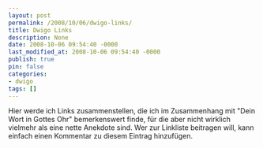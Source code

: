 ```yaml
---
layout: post
permalink: /2008/10/06/dwigo-links/
title: Dwigo Links
description: None
date: 2008-10-06 09:54:40 -0000
last_modified_at: 2008-10-06 09:54:40 -0000
publish: true
pin: false
categories:
- dwigo
tags: []
---
```

Hier werde ich Links zusammenstellen, die ich im Zusammenhang mit "Dein Wort in Gottes Ohr" bemerkenswert finde, für die aber nicht wirklich vielmehr als eine nette Anekdote sind. Wer zur Linkliste beitragen will, kann einfach einen Kommentar zu diesem Eintrag hinzufügen.
